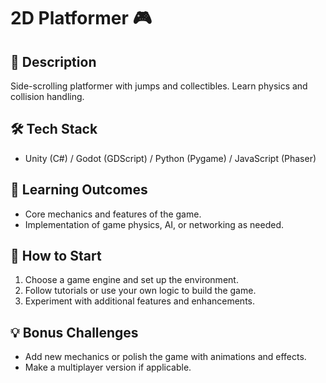 # 2D Platformer 🎮

## 📝 Description
Side-scrolling platformer with jumps and collectibles. Learn physics and collision handling.

## 🛠️ Tech Stack
- Unity (C#) / Godot (GDScript) / Python (Pygame) / JavaScript (Phaser)

## 🎯 Learning Outcomes
- Core mechanics and features of the game.
- Implementation of game physics, AI, or networking as needed.

## 🚀 How to Start
1. Choose a game engine and set up the environment.
2. Follow tutorials or use your own logic to build the game.
3. Experiment with additional features and enhancements.

## 💡 Bonus Challenges
- Add new mechanics or polish the game with animations and effects.
- Make a multiplayer version if applicable.
